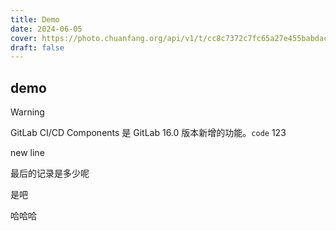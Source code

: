 ```yaml
---
title: Demo
date: 2024-06-05
cover: https://photo.chuanfang.org/api/v1/t/cc8c7372c7fc65a27e455babdac4c6a31b22ee4f/2aqbem44/fit_2560
draft: false
---
```


## demo

> [!warning]
> GitLab CI/CD Components 是 GitLab 16.0 版本新增的功能。`code` 123
>
> new line

最后的记录是多少呢 

是吧

哈哈哈



